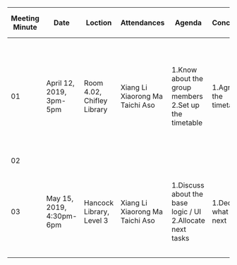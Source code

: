 |Meeting Minute|Date|Loction|Attendances|Agenda|Conclusion|Action|Up coming issues|
|--------------|----|-------|-----------|------|----------|------|----------------|
|01|April 12, 2019, 3pm-5pm|Room 4.02, Chifley Library| Xiang Li<br>Xiaorong Ma <br>Taichi Aso|1.Know about the group members<br> 2.Set up the timetable|1.Agree on the timetable|1.One structure is greatly needed. <br>2.Need to divide the assignment into several parts.<br> 3.Need to keep contact with others.|Next meeting time: April 17, 2019|
|02|||||||
|03|May 15, 2019, 4:30pm-6pm|Hancock Library, Level 3| Xiang Li<br>Xiaorong Ma <br>Taichi Aso|1.Discuss about the base logic / UI<br> 2.Allocate next tasks|1.Decided what to do next|1.Need to make playable puzzles(part 1-3). <br>2.Need to connect the logic functions to UI.|Next meeting time: May 22, 2019|